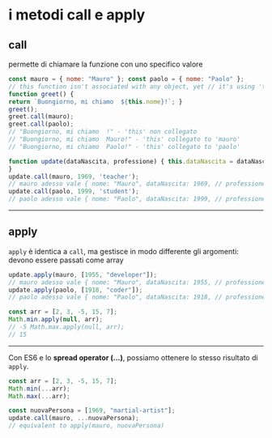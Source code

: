 # i metodi call e apply

## call

permette di chiamare la funzione con uno specifico valore

```javascript
const mauro = { nome: "Mauro" }; const paolo = { nome: "Paolo" };
// this function isn't associated with any object, yet // it's using 'this'!
function greet() {
return `Buongiorno, mi chiamo  ${this.nome}!`; }
greet();
greet.call(mauro);
greet.call(paolo);
// "Buongiorno, mi chiamo  !" - 'this' non collegato
// "Buongiorno, mi chiamo  Mauro!" - 'this' collegato to 'mauro'
// "Buongiorno, mi chiamo  Paolo!" - 'this' collegato to 'paolo'
```

```javascript
function update(dataNascita, professione) { this.dataNascita = dataNascita; this.professione = professione;
}
update.call(mauro, 1969, 'teacher');
// mauro adesso vale { nome: "Mauro", dataNascita: 1969, // professione: "teacher" }
update.call(paolo, 1999, 'student');
// paolo adesso vale { nome: "Paolo", dataNascita: 1999, // professione: "student" }
```

---

## apply

`apply` è identica a `call`, ma gestisce in modo differente gli argomenti: devono essere passati come array

```javascript
update.apply(mauro, [1955, "developer"]);
// mauro adesso vale { nome: "Mauro", dataNascita: 1955, // professione: "developer" }
update.apply(paolo, [1918, "coder"]);
// paolo adesso vale { nome: "Paolo", dataNascita: 1918, // professione: "coder" }
```

```javascript
const arr = [2, 3, -5, 15, 7]; 
Math.min.apply(null, arr); 
// -5 Math.max.apply(null, arr); 
// 15
```

---

Con ES6 e lo **spread operator (...)**, possiamo ottenere lo stesso risultato di `apply`. 

```javascript
const arr = [2, 3, -5, 15, 7]; 
Math.min(...arr);
Math.max(...arr);
```

```javascript
const nuovaPersona = [1969, "martial-artist"];
update.call(mauro, ...nuovaPersona);
// equivalent to apply(mauro, nuovaPersona)
```
